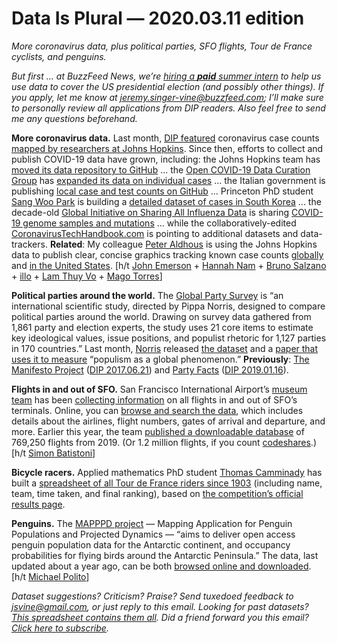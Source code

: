 Data Is Plural — 2020.03.11 edition
===================================

*More coronavirus data, plus political parties, SFO flights, Tour de France cyclists, and penguins.*


*But first ... at BuzzFeed News, we’re [hiring a __paid__ summer intern](https://boards.greenhouse.io/buzzfeed/jobs/2117225?gh_jid=2117225) to help us use data to cover the US presidential election (and possibly other things). If you apply, let me know at jeremy.singer-vine@buzzfeed.com; I’ll make sure to personally review all applications from DIP readers. Also feel free to send me any questions beforehand.*


__More coronavirus data.__ Last month, [DIP featured](https://tinyletter.com/data-is-plural/letters/data-is-plural-2020-02-05-edition) coronavirus case counts [mapped by researchers at Johns Hopkins](https://gisanddata.maps.arcgis.com/apps/opsdashboard/index.html#/bda7594740fd40299423467b48e9ecf6). Since then, efforts to collect and publish COVID-19 data have grown, including: the Johns Hopkins team has [moved its data repository to GitHub](https://github.com/CSSEGISandData/COVID-19) ... the [Open COVID-19 Data Curation Group](https://www.thelancet.com/journals/laninf/article/PIIS1473-3099(20)30119-5/fulltext) has [expanded its data on individual cases](https://github.com/beoutbreakprepared/nCoV2019) ... the Italian government is publishing [local case and test counts on GitHub](https://github.com/pcm-dpc/COVID-19) ... Princeton PhD student [Sang Woo Park](https://twitter.com/sang_woo_park) is building a [detailed dataset of cases in South Korea](https://github.com/parksw3/COVID19-Korea) ... the decade-old [Global Initiative on Sharing All Influenza Data](https://www.gisaid.org/) is sharing [COVID-19 genome samples and mutations](https://www.gisaid.org/epiflu-applications/next-hcov-19-app/) ... while the collaboratively-edited [CoronavirusTechHandbook.com](https://coronavirustechhandbook.com/) is pointing to additional datasets and data-trackers. __Related__: My colleague [Peter Aldhous](https://www.peteraldhous.com/) is using the Johns Hopkins data to publish clear, concise graphics tracking known case counts [globally](https://www.buzzfeednews.com/article/peteraldhous/coronavirus-updating-charts-maps-us-states) and [in the United States](https://www.buzzfeednews.com/article/peteraldhous/coronavirus-updating-charts-maps-us-states). [h/t [John Emerson](https://backspace.com/) + [Hannah Nam](https://twitter.com/HannahNamMD/status/1233929884994547715) + [Bruno Salzano](https://twitter.com/brsalzano/status/1236564010318925826) + [illo](https://news.ycombinator.com/item?id=22520069) + [Lam Thuy Vo](https://twitter.com/lamthuyvo) + [Mago Torres](https://twitter.com/magiccia)]


__Political parties around the world.__ The [Global Party Survey](https://www.globalpartysurvey.org/methods) is “an international scientific study, directed by Pippa Norris, designed to compare political parties around the world. Drawing on survey data gathered from 1,861 party and election experts, the study uses 21 core items to estimate key ideological values, issue positions, and populist rhetoric for 1,127 parties in 170 countries.” Last month, [Norris](https://www.hks.harvard.edu/faculty/pippa-norris) released [the dataset](https://dataverse.harvard.edu/dataverse/GlobalPartySurvey) and a [paper that uses it to measure](https://www.hks.harvard.edu/publications/measuring-populism-worldwide) “populism as a global phenomenon.” __Previously__: [The Manifesto Project](https://manifesto-project.wzb.eu/) ([DIP 2017.06.21](https://tinyletter.com/data-is-plural/letters/data-is-plural-2017-06-21-edition)) and [Party Facts](https://partyfacts.herokuapp.com/) ([DIP 2019.01.16](https://tinyletter.com/data-is-plural/letters/data-is-plural-2019-01-16-edition)).


__Flights in and out of SFO.__ San Francisco International Airport’s [museum team](https://millsfield.sfomuseum.org/about/) has been [collecting information](https://millsfield.sfomuseum.org/blog/2019/05/17/flights/) on all flights in and out of SFO’s terminals. Online, you can [browse and search the data](https://millsfield.sfomuseum.org/flights/), which includes details about the airlines, flight numbers, gates of arrival and departure, and more. Earlier this year, the team [published a downloadable database](https://millsfield.sfomuseum.org/blog/2020/01/24/flightdata/) of 769,250 flights from 2019. (Or 1.2 million flights, if you count [codeshares](https://en.wikipedia.org/wiki/Codeshare_agreement).) [h/t [Simon Batistoni](https://buttondown.email/vaguemtn)]


__Bicycle racers.__ Applied mathematics PhD student [Thomas Camminady](https://camminady.org/) has built a [spreadsheet of all Tour de France riders since 1903](https://github.com/camminady/LeTourDataSet/) (including name, team, time taken, and final ranking), based on [the competition’s official results page](https://www.letour.fr/en/history).


__Penguins.__ The [MAPPPD project](http://www.penguinmap.com/) — Mapping Application for Penguin Populations and Projected Dynamics — “aims to deliver open access penguin population data for the Antarctic continent, and occupancy probabilities for flying birds around the Antarctic Peninsula.” The data, last updated about a year ago, can be both [browsed online and downloaded](http://www.penguinmap.com/mapppd). [h/t [Michael Polito](https://twitter.com/MJPolito)]


*Dataset suggestions? Criticism? Praise? Send tuxedoed feedback to jsvine@gmail.com, or just reply to this email. Looking for past datasets? [This spreadsheet contains them all](https://docs.google.com/spreadsheets/d/1wZhPLMCHKJvwOkP4juclhjFgqIY8fQFMemwKL2c64vk). Did a friend forward you this email? [Click here to subscribe](https://tinyletter.com/data-is-plural).*